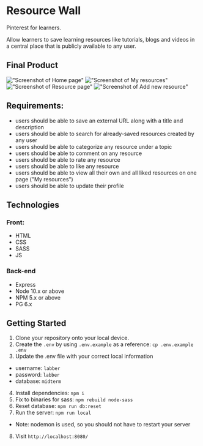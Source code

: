 # Resource Wall

Pinterest for learners.

Allow learners to save learning resources like tutorials, blogs and videos in a central place that is publicly available to any user.

## Final Product

!["Screenshot of Home page"]()
!["Screenshot of My resources"]()
!["Screenshot of Resource page"]()
!["Screenshot of Add new resource"]()

## Requirements:

- users should be able to save an external URL along with a title and description
- users should be able to search for already-saved resources created by any user
- users should be able to categorize any resource under a topic
- users should be able to comment on any resource
- users should be able to rate any resource
- users should be able to like any resource
- users should be able to view all their own and all liked resources on one page ("My resources")
- users should be able to update their profile

## Technologies

### Front:

- HTML
- CSS
- SASS
- JS

### Back-end

- Express
- Node 10.x or above
- NPM 5.x or above
- PG 6.x

## Getting Started

1. Clone your repository onto your local device.
2. Create the `.env` by using `.env.example` as a reference: `cp .env.example .env`
3. Update the .env file with your correct local information

- username: `labber`
- password: `labber`
- database: `midterm`

4. Install dependencies: `npm i`
5. Fix to binaries for sass: `npm rebuild node-sass`
6. Reset database: `npm run db:reset`
7. Run the server: `npm run local`

- Note: nodemon is used, so you should not have to restart your server

8. Visit `http://localhost:8080/`
